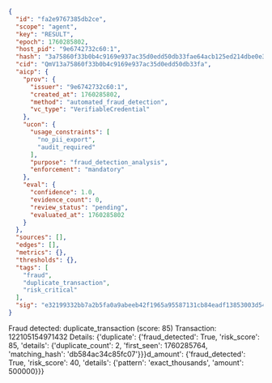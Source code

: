 ```json
{
  "id": "fa2e9767385db2ce",
  "scope": "agent",
  "key": "RESULT",
  "epoch": 1760285802,
  "host_pid": "9e6742732c60:1",
  "hash": "3a75860f33b0b4c9169e937ac35d0edd50db33fae64acb125ed214dbe0e3194c",
  "cid": "QmV13a75860f33b0b4c9169e937ac35d0edd50db33fa",
  "aicp": {
    "prov": {
      "issuer": "9e6742732c60:1",
      "created_at": 1760285802,
      "method": "automated_fraud_detection",
      "vc_type": "VerifiableCredential"
    },
    "ucon": {
      "usage_constraints": [
        "no_pii_export",
        "audit_required"
      ],
      "purpose": "fraud_detection_analysis",
      "enforcement": "mandatory"
    },
    "eval": {
      "confidence": 1.0,
      "evidence_count": 0,
      "review_status": "pending",
      "evaluated_at": 1760285802
    }
  },
  "sources": [],
  "edges": [],
  "metrics": {},
  "thresholds": {},
  "tags": [
    "fraud",
    "duplicate_transaction",
    "risk_critical"
  ],
  "sig": "e32199332bb7a2b5fa0a9abeeb42f1965a95587131cb84eadf13853003d54abf"
}
```

Fraud detected: duplicate_transaction (score: 85)
Transaction: 122105154971432
Details: {'duplicate': {'fraud_detected': True, 'risk_score': 85, 'details': {'duplicate_count': 2, 'first_seen': 1760285764, 'matching_hash': 'db584ac34c85fc07'}}}d_amount': {'fraud_detected': True, 'risk_score': 40, 'details': {'pattern': 'exact_thousands', 'amount': 500000}}}
